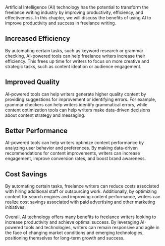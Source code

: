 
Artificial Intelligence (AI) technology has the potential to transform the freelance writing industry by improving productivity, efficiency, and effectiveness. In this chapter, we will discuss the benefits of using AI to improve productivity and success in freelance writing.

Increased Efficiency
--------------------

By automating certain tasks, such as keyword research or grammar checking, AI-powered tools can help freelance writers increase their efficiency. This frees up time for writers to focus on more creative and strategic tasks, such as content ideation or audience engagement.

Improved Quality
----------------

AI-powered tools can help writers generate higher quality content by providing suggestions for improvement or identifying errors. For example, grammar checkers can help writers identify grammatical errors, while content optimization tools can help writers make data-driven decisions about content strategy and messaging.

Better Performance
------------------

AI-powered tools can help writers optimize content performance by analyzing user behavior and preferences. By making data-driven recommendations for content improvements, writers can increase engagement, improve conversion rates, and boost brand awareness.

Cost Savings
------------

By automating certain tasks, freelance writers can reduce costs associated with hiring additional staff or outsourcing work. Additionally, by optimizing content for search engines and improving content performance, writers can realize cost savings associated with paid advertising and other marketing initiatives.

Overall, AI technology offers many benefits to freelance writers looking to increase productivity and achieve optimal success. By leveraging AI-powered tools and technologies, writers can remain responsive and agile in the face of changing market conditions and emerging technologies, positioning themselves for long-term growth and success.
